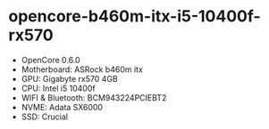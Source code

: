 # opencore-b460m-itx-i5-10400f-rx570

* OpenCore 0.6.0
* Motherboard: ASRock b460m itx
* GPU: Gigabyte rx570 4GB
* CPU: Intel i5 10400f
* WIFI & Bluetooth: BCM943224PCIEBT2
* NVME: Adata SX6000
* SSD: Crucial
